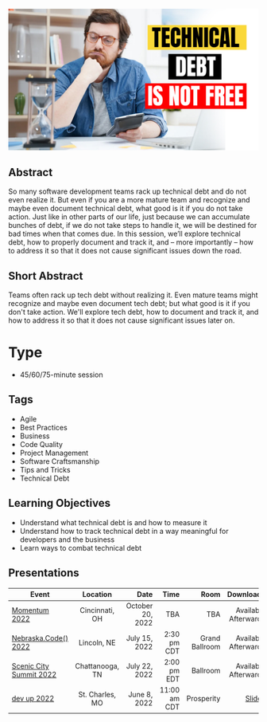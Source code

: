 ![Technical Debt is not Free](Thumbnail.jpg)

## Abstract
So many software development teams rack up technical debt and do not even realize it. But even if you are a more mature team and recognize and maybe even document technical debt, what good is it if you do not take action. Just like in other parts of our life, just because we can accumulate bunches of debt, if we do not take steps to handle it, we will be destined for bad times when that comes due. In this session, we’ll explore technical debt, how to properly document and track it, and – more importantly – how to address it so that it does not cause significant issues down the road.

## Short Abstract
Teams often rack up tech debt without realizing it. Even mature teams might recognize and maybe even document tech debt; but what good is it if you don't take action. We'll explore tech debt, how to document and track it, and how to address it so that it does not cause significant issues later on.

# Type
* 45/60/75-minute session

## Tags
* Agile
* Best Practices
* Business
* Code Quality
* Project Management
* Software Craftsmanship
* Tips and Tricks
* Technical Debt

## Learning Objectives
* Understand what technical debt is and how to measure it
* Understand how to track technical debt in a way meaningful for developers and the business
* Learn ways to combat technical debt

## Presentations

| Event | Location | Date | Time | Room | Downloads |
|-------|:--------:|-----:|-----:|-----:|----------:|
| [Momentum 2022](https://momentumdevcon.com/) | Cincinnati, OH | October 20, 2022 | TBA | TBA | Available Afterwards |
| [Nebraska.Code() 2022](https://nebraskacode.amegala.com/Sessions/1358) | Lincoln, NE | July 15, 2022 | 2:30 pm CDT | Grand Ballroom | Available Afterwards | 
| [Scenic City Summit 2022](https://sceniccitysummit.com/) | Chattanooga, TN | July 22, 2022 | 2:00 pm EDT | Ballroom | Available Afterwards |
| [dev up 2022](https://www.devupconf.org/sessions) | St. Charles, MO | June 8, 2022 | 11:00 am CDT | Prosperity | [Slides](Presentations/TechnicalDebitIsNotFree_DevUp.pdf) |
